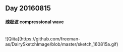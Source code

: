 ## Day 20160815

#### __疎密波 compressional wave__
<br>
![Qiita](https://github.com/freeman-as/DairySketchImage/blob/master/sketch_160815a.gif)

